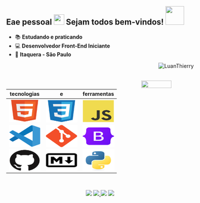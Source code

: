 
## Eae pessoal <img height="28" width="28" src="https://github.com/LuanThierry/LuanThierry/blob/master/m%C3%A3ozinha.gif"> Sejam todos bem-vindos!  <img src="https://media.giphy.com/media/wkW0maGDN1eSc/giphy.gif" width="50" height="50"/>
<div float="left">
 
- :books: **Estudando e praticando**
- :computer: **Desenvolvedor Front-End Iniciante**
- :city_sunset: **Itaquera - São Paulo**
</div> 

<p align="right" > <img src="https://komarev.com/ghpvc/?username=LuanThierry" alt="LuanThierry" /> </p>

<div align="center" > 
</div>



<div align="center"><br> 
 <img src="https://i.pinimg.com/originals/51/8a/fb/518afb1d1cdc07eb7d2b1729f03fe91e.gif" width="40%" height="15%"  align="right"/> 
<div align="left" > 
 
|tecnologias|e|ferramentas| 
| ------------ |  ----------- | ----------- |
|<img height="60" width="85" src="https://raw.githubusercontent.com/devicons/devicon/master/icons/html5/html5-original.svg">|<img height="60" width="85" src="https://raw.githubusercontent.com/devicons/devicon/master/icons/css3/css3-original.svg"  align="center">|<img height="60" width="85" src="https://raw.githubusercontent.com/devicons/devicon/master/icons/javascript/javascript-original.svg"  align="center">
|<img height="60" width="85" src="https://raw.githubusercontent.com/devicons/devicon/master/icons/vscode/vscode-original.svg"  align="center">|<img height="60" width="85" src="https://raw.githubusercontent.com/devicons/devicon/master/icons/git/git-original.svg"  align="center">|<img height="60" width="85" src="https://raw.githubusercontent.com/devicons/devicon/master/icons/bootstrap/bootstrap-original.svg"  align="center">|
|<img height="60" width="85" src="https://raw.githubusercontent.com/devicons/devicon/master/icons/github/github-original.svg"  align="center">|<img height="60" width="85" src="https://raw.githubusercontent.com/devicons/devicon/master/icons/markdown/markdown-original.svg"  align="center">|<img height="60" width="85" src="https://raw.githubusercontent.com/devicons/devicon/master/icons/python/python-original.svg"  align="center">
 </div>
</div>

<div style="display: inline_block" align="center"><br> 
 
<a href="https://wa.me/+5511979741816" target="_blank"><img src="https://img.shields.io/badge/WhatsApp-25D366?style=for-the-badge&logo=whatsapp&logoColor=white" target="_blank"></a> 
<a href="mailto:luanofc2725@gmail.com" target="_blank"><img src="https://img.shields.io/badge/Gmail-D14836?style=for-the-badge&logo=gmail&logoColor=white" target="_blank">
</a>
<a href="https://www.chess.com/member/luanthierry" target="_blank"><img src="https://img.shields.io/badge/-Chess.com-yellowgreen?style=for-the-badge&logo=chess&logoColor=white" target="_blank"></a> 
 <a href="https://www.linkedin.com/in/luantom27/"><img src="https://img.shields.io/badge/LinkedIn-0077B5?style=for-the-badge&logo=linkedin&logoColor=white"></a>
 
</div>
